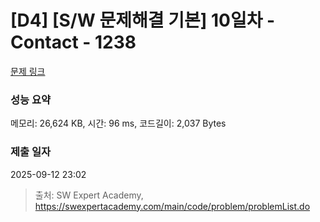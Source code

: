 # [D4] [S/W 문제해결 기본] 10일차 - Contact - 1238 

[문제 링크](https://swexpertacademy.com/main/code/problem/problemDetail.do?contestProbId=AV15B1cKAKwCFAYD) 

### 성능 요약

메모리: 26,624 KB, 시간: 96 ms, 코드길이: 2,037 Bytes

### 제출 일자

2025-09-12 23:02



> 출처: SW Expert Academy, https://swexpertacademy.com/main/code/problem/problemList.do